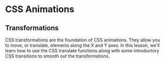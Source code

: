 # CSS Animations

## Transformations
CSS transformations are the foundation of CSS animations. They allow you to move, or translate, elements along the X and Y axes. In this lesson, we'll learn how to use the CSS translate functions along with some introductory CSS transitions to smooth out the transformations.
